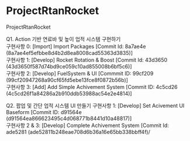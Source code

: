 # ProjectRtanRocket
 ProjectRtanRocket

Q1. Action 기반 연료바 및 높이 업적 시스템 구현하기<br/>
구현사항 0: [Import] Import Packages [Commit Id: 8a7ae4e (8a7ae4ef5efbbe8d4b2d8ea8008cad55363d3835)] <br/>
구현사항 1: [Develop] Rocket Rotation & Boost [Commit Id: 43d3650 (43d3650f587d74bd9ce059c10ad855008b6bf5c6)] <br/>
구현사항 2: [Develop] FuelSystem & UI [Commmit ID: 99cf209 (99cf20947268a90cf65fd5ebe13fce8f0872b56b)] <br/>
구현사항 3: [Add] Add Simple Achivement System [Commit ID: 4c5cd26 (4c5cd26f1a84286a2b910ddb53988ac54e2e4814)] <br/>

Q2. 팝업 및 간단 업적 시스템 UI 만들기
구현사항 1: [Develop] Set Acivement UI Baseform [Commit ID: d91564e (d91564ea866623495c4d068771b8441d10a48817)] <br/>
구현사항 2 & 3: [Develop] Complete Achivement System [Commit Id: ade5281 (ade52811b248eae708d6b36a16e65bb338bbff4f)/ <br/>
